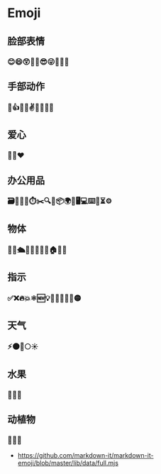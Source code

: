 # Emoji

## 脸部表情

### 😊😄😲🧐🥳😎😜🤷‍♂️👥

## 手部动作

### 👏👍👋💅✌🤙🙏💪🖖

## 爱心

### 💙💚❤️

## 办公用品

### 🗃️📄️📑📝⏱️✂️🔍💾📦🌍🎯🖥💻⌨️📌⏳⚙️

## 物体

### 🎉🔨🛳💸🏅🥇🚀🐛🏠🏄‍♂️

## 指示

### ✅❌🔥💥⚛️🆕💡📣🔔🚧🔴🚫🟡

## 天气

### ⚡️🌑🌙🌕☀️

## 水果

### 🍎🍊🍌

## 动植物

### 🦖🌾🌱

- https://github.com/markdown-it/markdown-it-emoji/blob/master/lib/data/full.mjs